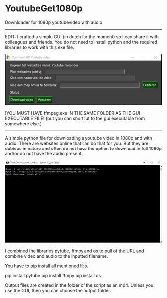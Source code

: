 # YoutubeGet1080p
Downloader for 1080p youtubevideo with audio

-------------

EDIT: I crafted a simple GUI (in dutch for the moment) so I can share it with colleagues and friends. You do not need to install python and the required libraries to work with this exe file. 

![](./assets/Youtube_Gui.PNG)

!YOU MUST HAVE ffmpeg.exe IN THE SAME FOLDER AS THE GUI EXECUTABLE FILE!
(but you can shortcut to the gui executable from somewhere else.)

-------------

A simple python file for downloading a youtube video in 1080p and with audio. There are websites online that can do that for you. But they are dubious in nature and often do not have the option to download in full 1080p and/or do not have the audio present.

![](./assets/Screen_YT_get1080.PNG)

I combined the libraries pytube, ffmpy and os to pull of the URL and combine video and audio to the inputted filename.

You have to pip install all mentioned libs.

pip install pytube
pip install ffmpy
pip install os

Output files are created in the folder of the script as an mp4. Unless you use the GUI, then you can choose the output folder.



